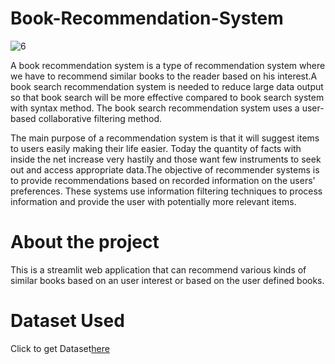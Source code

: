 # Book-Recommendation-System

![6](https://media.licdn.com/dms/image/C4D12AQEUzL0Vs8CN-A/article-cover_image-shrink_600_2000/0/1588175274749?e=2147483647&v=beta&t=hl3xK3Af8rp3Bhgp25CZlQEaTIj3gmW_ErWEjLMH7RE)

A book recommendation system is a type of recommendation system where we have to recommend similar books to the reader based on his interest.A book search recommendation system is needed to reduce large data output so that book search will be more effective compared to book search system with syntax method. The book search recommendation system uses a user-based collaborative filtering method.

The main purpose of a recommendation system is that it will suggest items to users easily making their life easier. Today the quantity of facts with inside the net increase very hastily and those want few instruments to seek out and access appropriate data.The objective of recommender systems is to provide recommendations based on recorded information on the users' preferences. These systems use information filtering techniques to process information and provide the user with potentially more relevant items.

# About the project

This is a streamlit web application that can recommend various kinds of similar books based on an user interest or based on the user defined books.

# Dataset Used

Click to get Dataset[here](https://www.kaggle.com/ra4u12/bookrecommendation)

